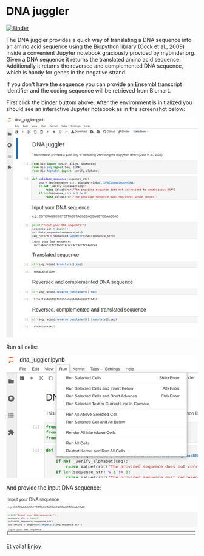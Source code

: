 # DNA juggler

[![Binder](https://mybinder.org/badge_logo.svg)](https://mybinder.org/v2/gh/tron-bioinformatics/dna-juggler/HEAD?labpath=dna_juggler.ipynb)

The DNA juggler provides a quick way of translating a DNA sequence into an amino acid sequence using the Biopython library (Cock et al., 2009) inside a convenient Jupyter notebook graciously provided by mybinder.org.
Given a DNA sequence it returns the translated amino acid sequence.
Additionally it returns the reversed and complemented DNA sequence, which is handy for genes in the negative strand.

If you don't have the sequence you can provide an Ensembl transcript identifier and the coding sequence will be retrieved from Biomart.

First click the binder buttom above. After the environment is initialized you should see an interactive Jupyter notebook as in the screenshot below:

![](images/screenshot_1.png)

Run all cells:

![](images/screenshot_2.png)

And provide the input DNA sequence:

![](images/screenshot_3.png)


Et voila! Enjoy

